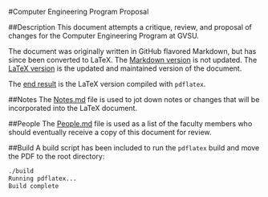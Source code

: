 #Computer Engineering Program Proposal

##Description
This document attempts a critique, review, and proposal of changes for the Computer Engineering Program at GVSU.

The document was originally written in GitHub flavored Markdown, but has since been converted to LaTeX. The [Markdown version](./Proposal.md) is not updated. The [LaTeX version](./LaTeX/Proposal.tex) is the updated and maintained version of the document.

The [end result](./Proposal.pdf) is the LaTeX version compiled with `pdflatex`.

##Notes
The [Notes.md](./Notes.md) file is used to jot down notes or changes that will be incorporated into the LaTeX document.

##People
The [People.md](./People.md) file is used as a list of the faculty members who should eventually receive a copy of this document for review.

##Build
A build script has been included to run the `pdflatex` build and move the PDF to the root directory:

```bash
./build
Running pdflatex...
Build complete
```
